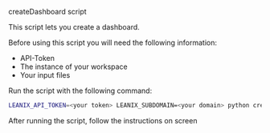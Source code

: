 createDashboard script

This script lets you create a dashboard.  

Before using this script you will need the following information:
- API-Token
- The instance of your workspace
- Your input files

Run the script with the following command:  
```bash
LEANIX_API_TOKEN=<your token> LEANIX_SUBDOMAIN=<your domain> python createDashboard.py
```

After running the script, follow the instructions on screen
